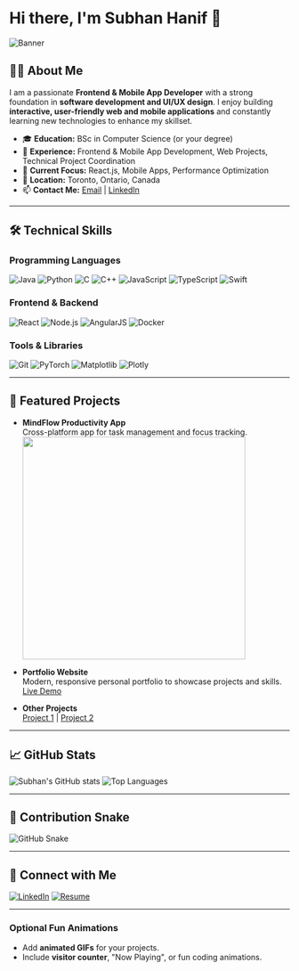# Hi there, I'm Subhan Hanif 👋

![Banner](https://your-link-to-banner-image.com/banner.png)

## 👨‍💻 About Me
I am a passionate **Frontend & Mobile App Developer** with a strong foundation in **software development and UI/UX design**. I enjoy building **interactive, user-friendly web and mobile applications** and constantly learning new technologies to enhance my skillset.

- 🎓 **Education:** BSc in Computer Science (or your degree)
- 💼 **Experience:** Frontend & Mobile App Development, Web Projects, Technical Project Coordination
- 🌱 **Current Focus:** React.js, Mobile Apps, Performance Optimization
- 📍 **Location:** Toronto, Ontario, Canada
- 📫 **Contact Me:** [Email](mailto:subhan.hanif@email.com) | [LinkedIn](https://www.linkedin.com/in/subhanhanif521)

---

## 🛠️ Technical Skills

### Programming Languages
![Java](https://img.shields.io/badge/Java-ED8B00?style=for-the-badge&logo=java&logoColor=white)
![Python](https://img.shields.io/badge/Python-3776AB?style=for-the-badge&logo=python&logoColor=white)
![C](https://img.shields.io/badge/C-00599C?style=for-the-badge&logo=c&logoColor=white)
![C++](https://img.shields.io/badge/C++-00599C?style=for-the-badge&logo=c%2B%2B&logoColor=white)
![JavaScript](https://img.shields.io/badge/JavaScript-F7DF1E?style=for-the-badge&logo=javascript&logoColor=black)
![TypeScript](https://img.shields.io/badge/TypeScript-007ACC?style=for-the-badge&logo=typescript&logoColor=white)
![Swift](https://img.shields.io/badge/Swift-FA7343?style=for-the-badge&logo=swift&logoColor=white)

### Frontend & Backend
![React](https://img.shields.io/badge/React-20232A?style=for-the-badge&logo=react&logoColor=61DAFB)
![Node.js](https://img.shields.io/badge/Node.js-339933?style=for-the-badge&logo=node.js&logoColor=white)
![AngularJS](https://img.shields.io/badge/Angular-DD0031?style=for-the-badge&logo=angular&logoColor=white)
![Docker](https://img.shields.io/badge/Docker-2496ED?style=for-the-badge&logo=docker&logoColor=white)

### Tools & Libraries
![Git](https://img.shields.io/badge/Git-F05032?style=for-the-badge&logo=git&logoColor=white)
![PyTorch](https://img.shields.io/badge/PyTorch-EE4C2C?style=for-the-badge&logo=pytorch&logoColor=white)
![Matplotlib](https://img.shields.io/badge/Matplotlib-11557C?style=for-the-badge&logo=matplotlib&logoColor=white)
![Plotly](https://img.shields.io/badge/Plotly-3F4F75?style=for-the-badge&logo=plotly&logoColor=white)

---

## 🚀 Featured Projects
- **MindFlow Productivity App**  
  Cross-platform app for task management and focus tracking.  
  <img src="https://github.com/yourrepo/demo.gif" width="400" />

- **Portfolio Website**  
  Modern, responsive personal portfolio to showcase projects and skills.  
  [Live Demo](https://yourportfolio.com)

- **Other Projects**  
  [Project 1](https://github.com/yourrepo) | [Project 2](https://github.com/yourrepo)

---

## 📈 GitHub Stats
![Subhan's GitHub stats](https://github-readme-stats.vercel.app/api?username=subhanhanif&show_icons=true&theme=radical)
![Top Languages](https://github-readme-stats.vercel.app/api/top-langs/?username=subhanhanif&layout=compact&theme=radical)

---

## 🐍 Contribution Snake
![GitHub Snake](https://raw.githubusercontent.com/Platane/snk/master/snk.svg?user=subhanhanif&theme=github-dark)

---

## 🔗 Connect with Me
[![LinkedIn](https://img.shields.io/badge/LinkedIn-0077B5?style=for-the-badge&logo=linkedin&logoColor=white)](https://www.linkedin.com/in/subhanhanif521)
[![Resume](https://img.shields.io/badge/Resume-000000?style=for-the-badge&logo=adobeacrobat&logoColor=white)](https://docs.google.com/document/d/1QyyG874nvcXugFgUz9by7cBARqDL8lIfAvjujdNkQHI/edit?usp=sharing)

---

### Optional Fun Animations
- Add **animated GIFs** for your projects.  
- Include **visitor counter**, "Now Playing", or fun coding animations.
